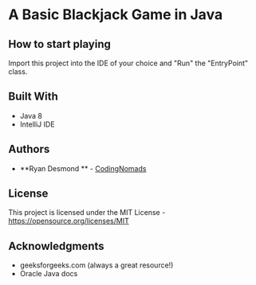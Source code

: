 # A Basic Blackjack Game in Java

## How to start playing
Import this project into the IDE of your choice and "Run" the "EntryPoint" class.

## Built With
* Java 8
* IntelliJ IDE

## Authors

* **Ryan Desmond ** - [CodingNomads](https://codingnomads.co)

## License

This project is licensed under the MIT License - https://opensource.org/licenses/MIT

## Acknowledgments
* geeksforgeeks.com (always a great resource!)
* Oracle Java docs


